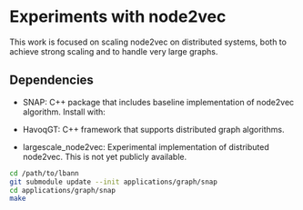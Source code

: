 # Experiments with node2vec

This work is focused on scaling node2vec on distributed systems, both
to achieve strong scaling and to handle very large graphs.

## Dependencies

- SNAP: C++ package that includes baseline implementation of node2vec
  algorithm. Install with:

- HavoqGT: C++ framework that supports distributed graph algorithms.

- largescale_node2vec: Experimental implementation of distributed
  node2vec. This is not yet publicly available.

```bash
cd /path/to/lbann
git submodule update --init applications/graph/snap
cd applications/graph/snap
make
```
